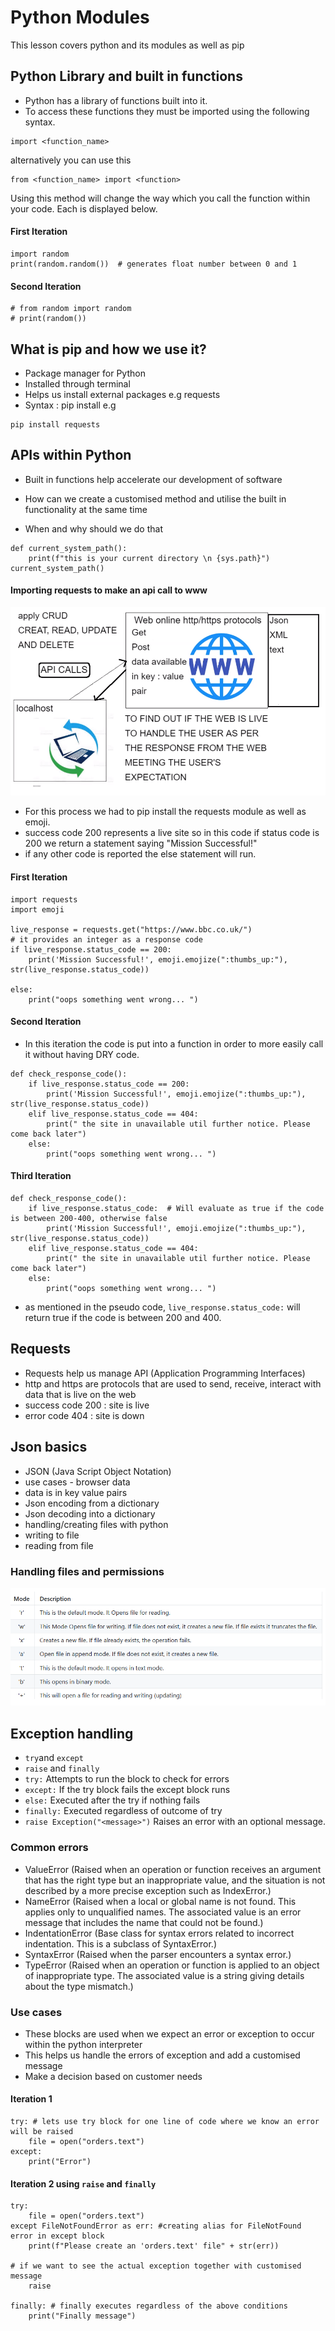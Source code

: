 # Python Modules
This lesson covers python and its modules as well as pip

## Python Library and built in functions
- Python has a library of functions built into it.
- To access these functions they must be imported using the following syntax.
```
import <function_name> 
```
alternatively you can use this
```
from <function_name> import <function>
```
Using this method will change the way which you call the function within your code. Each is displayed below.
#### **First Iteration**
```
import random
print(random.random())  # generates float number between 0 and 1
```
#### **Second Iteration**
```
# from random import random
# print(random())
```
## What is pip and how we use it?
- Package manager for Python
- Installed through terminal
- Helps us install external packages e.g requests
- Syntax : pip install <name of package> e.g
```
pip install requests
```

## APIs within Python

- Built in functions help accelerate our development of software


- How can we create a customised method and utilise the built in functionality at the same time
- When and why should we do that
```
def current_system_path():
    print(f"this is your current directory \n {sys.path}")
current_system_path()

```
#### Importing requests to make an api call to www
![](images/API.png)
- For this process we had to pip install the requests module as well as emoji.
- success code 200 represents a live site so in this code if status code is 200 we return a statement saying "Mission Successful!"
- if any other code is reported the else statement will run.
#### First Iteration
```
import requests
import emoji

live_response = requests.get("https://www.bbc.co.uk/")
# it provides an integer as a response code
if live_response.status_code == 200:
    print('Mission Successful!', emoji.emojize(":thumbs_up:"), str(live_response.status_code))

else:
    print("oops something went wrong... ")
```
#### Second Iteration
- In this iteration the code is put into a function in order to more easily call it without having DRY code.
```
def check_response_code():
    if live_response.status_code == 200:
        print('Mission Successful!', emoji.emojize(":thumbs_up:"), str(live_response.status_code))
    elif live_response.status_code == 404:
        print(" the site in unavailable util further notice. Please come back later")
    else:
        print("oops something went wrong... ")
```
#### Third Iteration
```
def check_response_code():
    if live_response.status_code:  # Will evaluate as true if the code is between 200-400, otherwise false
        print('Mission Successful!', emoji.emojize(":thumbs_up:"), str(live_response.status_code))
    elif live_response.status_code == 404:
        print(" the site in unavailable util further notice. Please come back later")
    else:
        print("oops something went wrong... ")
```
- as mentioned in the pseudo code, ```live_response.status_code:``` will return true if the code is between 200 and 400.
## Requests
- Requests help us manage API (Application Programming Interfaces)
- http and https are protocols that are used to send, receive, interact with data that is live on the web
- success code 200 : site is live
- error code 404 : site is down

## Json basics
- JSON (Java Script Object Notation)
- use cases - browser data
- data is in key value pairs
- Json encoding from a dictionary
- Json decoding into a dictionary
- handling/creating files with python
- writing to file
- reading from file

### Handling files and permissions
![](images/handling_files.png)
## Exception handling
- ```try```and ```except```
- ```raise``` and ```finally```
- `try:` Attempts to run the block to check for errors
- `except:` If the try block fails the except block runs
- `else:` Executed after the try if nothing fails
- `finally:` Executed regardless of outcome of try
- `raise Exception("<message>")` Raises an error with an optional message.

### Common errors
- ValueError (Raised when an operation or function receives an argument that has the right type but an inappropriate value, and the situation is not described by a more precise exception such as IndexError.)
- NameError (Raised when a local or global name is not found. This applies only to unqualified names. The associated value is an error message that includes the name that could not be found.)
- IndentationError (Base class for syntax errors related to incorrect indentation. This is a subclass of SyntaxError.)
- SyntaxError (Raised when the parser encounters a syntax error.)
- TypeError (Raised when an operation or function is applied to an object of inappropriate type. The associated value is a string giving details about the type mismatch.)

### Use cases
- These blocks are used when we expect an error or exception to occur within the python interpreter
- This helps us handle the errors of exception and add a customised message
- Make a decision based on customer needs

#### Iteration 1
```
try: # lets use try block for one line of code where we know an error will be raised
    file = open("orders.text")
except:
    print("Error")
```
#### Iteration 2 using ```raise``` and ```finally```
```
try:
    file = open("orders.text")
except FileNotFoundError as err: #creating alias for FileNotFound error in except block
    print(f"Please create an 'orders.text' file" + str(err))

# if we want to see the actual exception together with customised message
    raise

finally: # finally executes regardless of the above conditions
    print("Finally message")
```